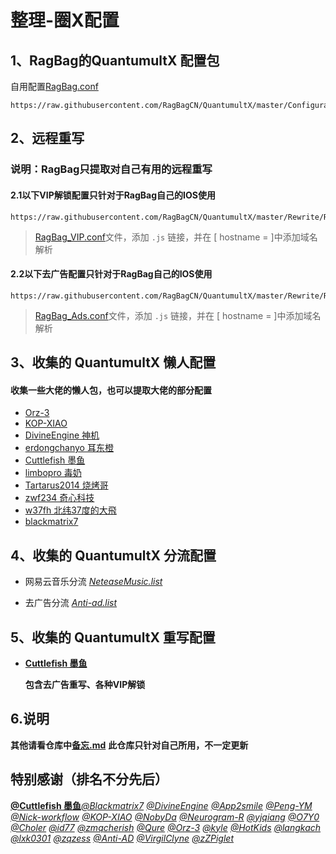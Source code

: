 # 整理-圈X配置

## 1、RagBag的QuantumultX 配置包

自用配置[RagBag.conf](https://raw.githubusercontent.com/RagBagCN/QuantumultX/master/RagBag/RagBag.conf)

```
https://raw.githubusercontent.com/RagBagCN/QuantumultX/master/Configuration/RagBag.conf
```

## 2、远程重写

### **说明：RagBag只提取对自己有用的远程重写**

#### 2.1以下VIP解锁配置只针对于RagBag自己的IOS使用

```
https://raw.githubusercontent.com/RagBagCN/QuantumultX/master/Rewrite/RagBag_VIP.conf
```

> [RagBag_VIP.conf](https://github.com/RagBagCN/QuantumultX/blob/master/Rewrite/RagBag_VIP.conf)文件，添加 `.js` 链接，并在 [ hostname = ]中添加域名解析

#### 2.2以下去广告配置只针对于RagBag自己的IOS使用

```
https://raw.githubusercontent.com/RagBagCN/QuantumultX/master/Rewrite/RagBag_Ads.conf
```

> [RagBag_Ads.conf](https://github.com/RagBagCN/QuantumultX/blob/master/Rewrite/RagBag_Ads.conf)文件，添加 `.js` 链接，并在 [ hostname = ]中添加域名解析

## 3、收集的 QuantumultX 懒人配置

#### 收集一些大佬的懒人包，也可以提取大佬的部分配置

- 	[Orz-3](https://raw.githubusercontent.com/Orz-3/QuantumultX/master/Orz-3.conf)
- 	[KOP-XIAO](https://raw.githubusercontent.com/KOP-XIAO/QuantumultX/master/QuantumultX_Profiles.conf)
- 	[DivineEngine 神机](https://raw.githubusercontent.com/DivineEngine/Profiles/master/Quantumult/Outbound.conf)
- 	[erdongchanyo 耳东橙](https://raw.githubusercontent.com/erdongchanyo/Rules/main/Quantumult%20X/LazyConf/QuantumultX_EDC-Lazy.conf)
- 	[Cuttlefish 墨鱼](https://raw.githubusercontent.com/ddgksf2013/Cuttlefish/master/Profile/QuantumultX.conf)
- 	[limbopro 毒奶](https://raw.githubusercontent.com/limbopro/Profiles4limbo/main/full.conf)
- 	[Tartarus2014 烧烤哥](https://raw.githubusercontent.com/Tartarus2014/QuantumultX-Script/main/QuanX.conf)
- 	[zwf234 奇心科技](https://raw.githubusercontent.com/zwf234/rules/master/QuantumultX/qixin.conf)
- 	[w37fh 北纬37度的大飛 ](https://raw.githubusercontent.com/w37fhy/QuantumultX/master/QuantumultX_diy.conf)
- 	[blackmatrix7](https://github.com/blackmatrix7/ios_rule_script)

## 4、收集的 QuantumultX 分流配置

- 网易云音乐分流 [*NeteaseMusic.list*](https://github.com/ddgksf2013/Cuttlefish/raw/master/Filter/NeteaseMusic.list)

- 去广告分流 [*Anti-ad.list*](https://anti-ad.net/surge2.txt)

## 5、收集的 QuantumultX 重写配置

- **[Cuttlefish 墨鱼](https://github.com/ddgksf2013/Cuttlefish/tree/master/Rewrite)**

  **包含去广告重写、各种VIP解锁**

## 6.说明

 **其他请看仓库中[备忘.md](https://github.com/RagBagCN/QuantumultX/blob/master/%E5%A4%87%E5%BF%98.md)**
 **此仓库只针对自己所用，不一定更新**

## 特别感谢（排名不分先后）

**[@Cuttlefish 墨鱼](https://github.com/ddgksf2013/Cuttlefish)**[*@Blackmatrix7*](https://github.com/blackmatrix7/ios_rule_script) [*@DivineEngine*](https://github.com/DivineEngine) [*@App2smile*](https://github.com/app2smile/rules) [*@Peng-YM*](https://github.com/Peng-YM) [*@Nick-workflow*](https://github.com/Nick-workflow) [*@KOP-XIAO*](https://github.com/KOP-XIAO) [*@NobyDa*](https://github.com/NobyDa) [*@Neurogram-R*](https://github.com/Neurogram-R) [*@yjqiang*](https://github.com/yjqiang) [*@O7Y0*](https://github.com/O7Y0) [*@Choler*](https://github.com/Choler) [*@id77*](https://github.com/id77) [*@zmqcherish*](https://github.com/zmqcherish) [*@Qure*](https://github.com/Koolson/Qure) [*@Orz-3*](https://github.com/Orz-3) [*@kyle*](https://github.com/Xirou) [*@HotKids*](https://github.com/hotKids) [*@langkach*](https://github.com/langkhach270389) [*@lxk0301*](https://github.com/lxk0301) [*@zqzess*](https://github.com/zqzess/rule_for_quantumultX) [*@Anti-AD*](https://github.com/privacy-protection-tools/anti-AD) [*@VirgilClyne*](https://github.com/VirgilClyne) [*@zZPiglet*](https://github.com/zZPiglet/Task/tree/master)

